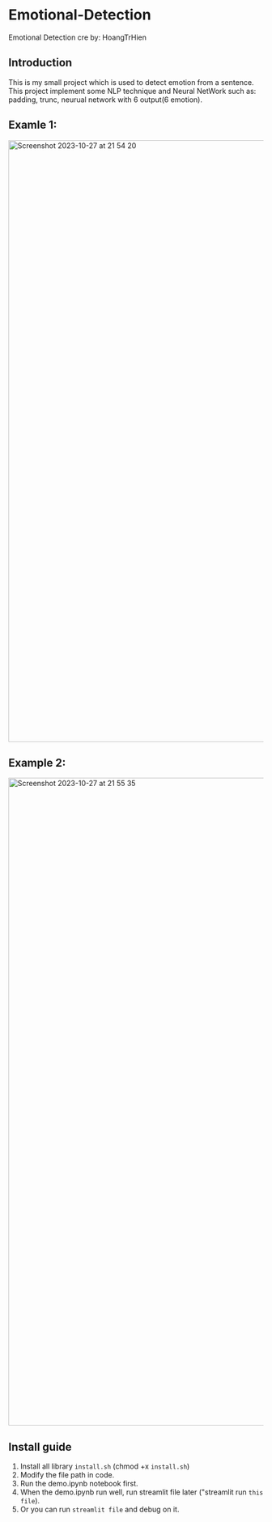 # Emotional-Detection
Emotional Detection
cre by: HoangTrHien
## Introduction
This is my small project which is used to detect emotion from a sentence. This project implement some NLP technique and Neural NetWork such as: padding, trunc, neurual network with 6 output(6 emotion).

## Examle 1:
<img width="1189" alt="Screenshot 2023-10-27 at 21 54 20" src="https://github.com/TrH203/Emotional-Detection/assets/96675314/62bdc59f-4b37-41b7-9964-173c630f5e27">



## Example 2:
<img width="1280" alt="Screenshot 2023-10-27 at 21 55 35" src="https://github.com/TrH203/Emotional-Detection/assets/96675314/5f56f54a-67bf-4176-817c-be6c5a5a3b64">


## Install guide
1. Install all library `install.sh` (chmod +x `install.sh`)
2. Modify the file path in code.
3. Run the demo.ipynb notebook first.
4. When the demo.ipynb run well, run streamlit file later ("streamlit run `this file`).
5. Or you can run `streamlit file` and debug on it.
